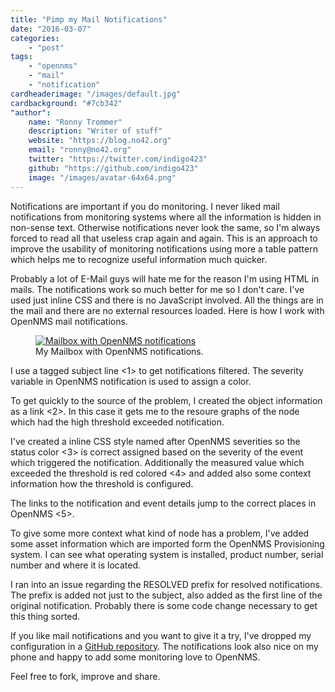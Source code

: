 ```yaml
---
title: "Pimp my Mail Notifications"
date: "2016-03-07"
categories:
    - "post"
tags:
    - "opennms"
    - "mail"
    - "notification"
cardheaderimage: "/images/default.jpg"
cardbackground: "#7cb342"
"author":
    name: "Ronny Trommer"
    description: "Writer of stuff"
    website: "https://blog.no42.org"
    email: "ronny@no42.org"
    twitter: "https://twitter.com/indigo423"
    github: "https://github.com/indigo423"
    image: "/images/avatar-64x64.png"
---
```


Notifications are important if you do monitoring.
I never liked mail notifications from monitoring systems where all the information is hidden in non-sense text.
Otherwise notifications never look the same, so I'm always forced to read all that useless crap again and again.
This is an approach to improve the usability of monitoring notifications using more a table pattern which helps me to recognize useful information much quicker.

Probably a lot of E-Mail guys will hate me for the reason I'm using HTML in mails.
The notifications work so much better for me so I don't care.
I've used just inline CSS and there is no JavaScript involved.
All the things are in the mail and there are no external resources loaded.
Here is how I work with OpenNMS mail notifications.

<figure>
    <a href="https://photos.google.com/share/AF1QipOF0X2WnZsQpuyfbzlUcRJKElFBg4JG9X8PtGNNmpJ9T_gE9YRw912ZH7VT7lo-wQ/photo/AF1QipPLxX1Fi7tc7KpYSgIXVZ-LrM_Vb3dJ--tcpDc9?key=U0JyNEtXb1hZcEJaRVdYN2I1SDlfc3IwSkI0djJn" target="_BLANK"><img src="https://lh3.googleusercontent.com/BIsj5SfMAEgQ_HCFmww3GblrPArQC5ov7csUrEbmsUDSSW0fD19eR32oMDO1ksvgWXDTJ6nn8SQDcLFu3LeoO9nMCCB96VXh9ocfu6iuxgGAd1nPEXh2McSaDK7AoysakkmTgAZ36dDf8uieIYWCPBytneUNFqbmch5Ze-SJgacRHqDMJ5zMj4we8zp6EjtyYcQCt8qWqJTHnKo4BslioRNTtBBUFuENC_Inw5eNehdypmVz4soZ8uUGr_ebcr427lBrACLf-ZqxdPp726Jy3Y2ZRNTfwbarNac8Zlr1zmTGOSgz74DIwmTYS7J2YzEwpYR6zstlkgH5EOYGKdo2lP3QDFb4ccUbvY4HrZbiCF30awqF9eszcn_uiyK3mlHoabZwLot4knHobLemodhAL9cj5_yHaVwDkkU5OVzLHJFZhHSCBV9c1kSUxeuUJ_tg86PCrPRe2mQF8N1IzyaommrRCO-y6kDCqjRSEfWi0Z-mBfcCfkydFuKzXjVMbBZ5nHWq7dt-xhhVQjSF_0IBeNYLRoxgOL0zFmqmD_0d2jZAr34KgOP4QWPKBVj4T2vYp_9C=w522-h356-no" alt="Mailbox with OpenNMS notifications" /></a>
    <figcaption>My Mailbox with OpenNMS notifications.</figcaption>
</figure>

I use a tagged subject line <1> to get notifications filtered.
The severity variable in OpenNMS notification is used to assign a color.

To get quickly to the source of the problem, I created the object information as a link <2>.
In this case it gets me to the resoure graphs of the node which had the high threshold exceeded notification.

I've created a inline CSS style named after OpenNMS severities so the status color <3> is correct assigned based on the severity of the event which triggered the notification.
Additionally the measured value which exceeded the threshold is red colored <4> and added also some context information how the threshold is configured.

The links to the notification and event details jump to the correct places in OpenNMS <5>.

To give some more context what kind of node has a problem, I've added some asset information which are imported form the OpenNMS Provisioning system.
I can see what operating system is installed, product number, serial number and where it is located.

I ran into an issue regarding the RESOLVED prefix for resolved notifications.
The prefix is added not just to the subject, also added as the first line of the original notification.
Probably there is some code change necessary to get this thing sorted.

If you like mail notifications and you want to give it a try, I've dropped my configuration in a <a href="https://github.com/opennms-forge/opennms-notification-templates" target="_BLANK">GitHub repository</a>.
The notifications look also nice on my phone and happy to add some monitoring love to OpenNMS.

Feel free to fork, improve and share.
